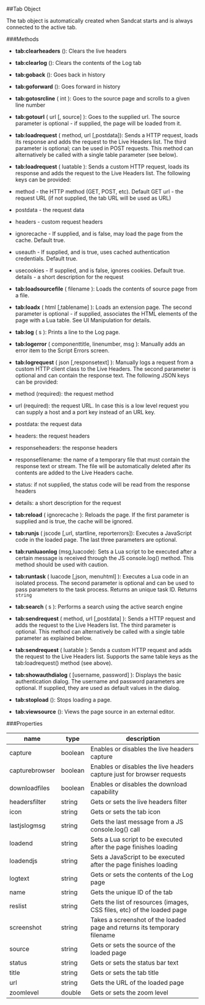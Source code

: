 ##Tab Object

The tab object is automatically created when Sandcat starts and is always connected to the active tab.

###Methods

* **tab:clearheaders** (): Clears the live headers

* **tab:clearlog** (): Clears the contents of the Log tab

* **tab:goback** (): Goes back in history

* **tab:goforward** (): Goes forward in history

* **tab:gotosrcline** ( int ): Goes to the source page and scrolls to a given line number

* **tab:gotourl** ( url [, source] ): Goes to the supplied url. The source parameter is optional - if supplied, the page will be loaded from it.

* **tab:loadrequest** ( method, url [,postdata]): Sends a HTTP request, loads its response and adds the request to the Live Headers list. The third parameter is optional; can be used in POST requests. This method can alternatively be called with a single table parameter (see below).

* **tab:loadrequest** ( luatable ): Sends a custom HTTP request, loads its response and adds the request to the Live Headers list. The following keys can be provided:
 * method - the HTTP method (GET, POST, etc). Default GET
url - the request URL (if not supplied, the tab URL will be used as URL)
 * postdata - the request data
 * headers - custom request headers
 * ignorecache - If supplied, and is false, may load the page from the cache. Default true.
 * useauth - If supplied, and is true, uses cached authentication credentials. Default true.
 * usecookies - If supplied, and is false, ignores cookies. Default true.
details - a short description for the request

* **tab:loadsourcefile** ( filename ): Loads the contents of source page from a file.

* **tab:loadx** ( html [,tablename] ): Loads an extension page. The second parameter is optional - if supplied, associates the HTML elements of the page with a Lua table. See UI Manipulation for details.

* **tab:log** ( s ): Prints a line to the Log page.

* **tab:logerror** ( componenttitle, linenumber, msg ): Manually adds an error item to the Script Errors screen.

* **tab:logrequest** ( json [,responsetext] ): Manually logs a request from a custom HTTP client class to the Live Headers. The second parameter is optional and can contain the response text. The following JSON keys can be provided:
 * method (required): the request method
 * url (required): the request URL. In case this is a low level request you can supply a host and a port key instead of an URL key.
 * postdata: the request data
 * headers: the request headers
 * responseheaders: the response headers
 * responsefilename: the name of a temporary file that must contain the response text or stream. The file will be automatically deleted after its contents are added to the Live Headers cache.
 * status: if not supplied, the status code will be read from the response headers
 * details: a short description for the request

* **tab:reload** ( ignorecache ): Reloads the page. If the first parameter is supplied and is true, the cache will be ignored.

* **tab:runjs** ( jscode [,url, startline, reporterrors]): Executes a JavaScript code in the loaded page. The last three parameters are optional.

* **tab:runluaonlog** (msg,luacode): Sets a Lua script to be executed after a certain message is received through the JS console.log() method. This method should be used with caution.

* **tab:runtask** ( luacode [,json, menuhtml] ): Executes a Lua code in an isolated process. The second parameter is optional and can be used to pass parameters to the task process. Returns an unique task ID. Returns `string`

* **tab:search** ( s ): Performs a search using the active search engine

* **tab:sendrequest** ( method, url [,postdata] ): Sends a HTTP request and adds the request to the Live Headers list. The third parameter is optional. This method can alternatively be called with a single table parameter as explained below.

* **tab:sendrequest** ( luatable ): Sends a custom HTTP request and adds the request to the Live Headers list. Supports the same table keys as the tab:loadrequest() method (see above).

* **tab:showauthdialog** ( [username, password] ): Displays the basic authentication dialog. The username and password parameters are optional. If supplied, they are used as default values in the dialog.

* **tab:stopload** (): Stops loading a page.

* **tab:viewsource** (): Views the page source in an external editor.

###Properties

name | type | description
--- | --- | ---
capture|boolean|Enables or disables the live headers capture
capturebrowser|boolean|Enables or disables the live headers capture just for browser requests
downloadfiles|boolean|Enables or disables the download capability
headersfilter|string|Gets or sets the live headers filter
icon|string|Gets or sets the tab icon
lastjslogmsg|string|Gets the last message from a JS console.log() call
loadend|string|Sets a Lua script to be executed after the page finishes loading
loadendjs|string|Sets a JavaScript to be executed after the page finishes loading
logtext|string|Gets or sets the contents of the Log page
name|string|Gets the unique ID of the tab
reslist|string|Gets the list of resources (images, CSS files, etc) of the loaded page
screenshot|string|Takes a screenshot of the loaded page and returns its temporary filename
source|string|Gets or sets the source of the loaded page
status|string|Gets or sets the status bar text
title|string|Gets or sets the tab title
url|string|Gets the URL of the loaded page
zoomlevel|double|Gets or sets the zoom level